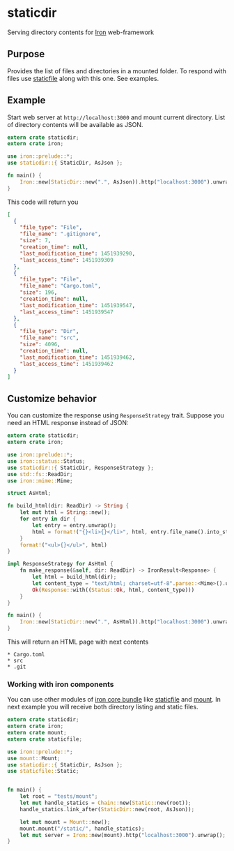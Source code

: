 # staticdir
Serving directory contents for [Iron](https://github.com/iron/iron) web-framework

## Purpose

Provides the list of files and directories in a mounted folder. To respond with files use [staticfile](https://github.com/iron/staticfile) along with this one. See examples.

## Example

Start web server at `http://localhost:3000` and mount current directory. List of directory contents will be available as JSON.

```rust
extern crate staticdir;
extern crate iron;

use iron::prelude::*;
use staticdir::{ StaticDir, AsJson };

fn main() {
    Iron::new(StaticDir::new(".", AsJson)).http("localhost:3000").unwrap();
}
```

This code will return you

```JSON
[
  {
    "file_type": "File",
    "file_name": ".gitignore",
    "size": 7,
    "creation_time": null,
    "last_modification_time": 1451939290,
    "last_access_time": 1451939309
  },
  {
    "file_type": "File",
    "file_name": "Cargo.toml",
    "size": 196,
    "creation_time": null,
    "last_modification_time": 1451939547,
    "last_access_time": 1451939547
  },
  {
    "file_type": "Dir",
    "file_name": "src",
    "size": 4096,
    "creation_time": null,
    "last_modification_time": 1451939462,
    "last_access_time": 1451939462
  }
]
```

## Customize behavior

You can customize the response using `ResponseStrategy` trait. Suppose you need an HTML response instead of JSON:

```rust
extern crate staticdir;
extern crate iron;

use iron::prelude::*;
use iron::status::Status;
use staticdir::{ StaticDir, ResponseStrategy };
use std::fs::ReadDir;
use iron::mime::Mime;

struct AsHtml;

fn build_html(dir: ReadDir) -> String {
    let mut html = String::new();
    for entry in dir {
        let entry = entry.unwrap();
        html = format!("{}<li>{}</li>", html, entry.file_name().into_string().unwrap());
    }
    format!("<ul>{}</ul>", html)
}

impl ResponseStrategy for AsHtml {
    fn make_response(&self, dir: ReadDir) -> IronResult<Response> {
        let html = build_html(dir);
        let content_type = "text/html; charset=utf-8".parse::<Mime>().unwrap();
        Ok(Response::with((Status::Ok, html, content_type)))
    }
}

fn main() {
    Iron::new(StaticDir::new(".", AsHtml)).http("localhost:3000").unwrap();
}
```

This will return an HTML page with next contents

```
* Cargo.toml
* src
* .git
```

### Working with iron components

You can use other modules of [iron core bundle](https://github.com/iron/iron#core-extensions) like [staticfile](https://github.com/iron/staticfile) and [mount](https://github.com/iron/mount).
In next example you will receive both directory listing and static files.

```rust
extern crate staticdir;
extern crate iron;
extern crate mount;
extern crate staticfile;

use iron::prelude::*;
use mount::Mount;
use staticdir::{ StaticDir, AsJson };
use staticfile::Static;


fn main() {
    let root = "tests/mount";
    let mut handle_statics = Chain::new(Static::new(root));
    handle_statics.link_after(StaticDir::new(root, AsJson));

    let mut mount = Mount::new();
    mount.mount("/static/", handle_statics);
    let mut server = Iron::new(mount).http("localhost:3000").unwrap();
}
```
